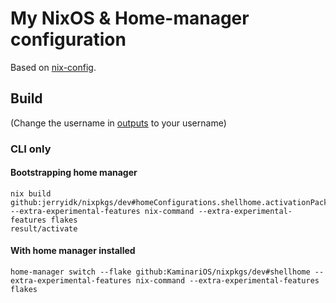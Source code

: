 # My NixOS & Home-manager configuration

Based on [nix-config](https://github.com/gvolpe/nix-config).

## Build

(Change the username in [outputs](outputs/home-conf.nix) to your username)

### CLI only
#### Bootstrapping home manager
```console
nix build github:jerryidk/nixpkgs/dev#homeConfigurations.shellhome.activationPackage --extra-experimental-features nix-command --extra-experimental-features flakes
result/activate

```

#### With home manager installed
```console
home-manager switch --flake github:KaminariOS/nixpkgs/dev#shellhome --extra-experimental-features nix-command --extra-experimental-features flakes
```
